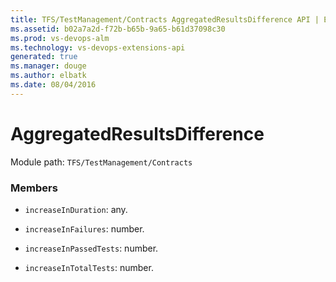 ```yaml
---
title: TFS/TestManagement/Contracts AggregatedResultsDifference API | Extensions for Visual Studio Team Services
ms.assetid: b02a7a2d-f72b-b65b-9a65-b61d37098c30
ms.prod: vs-devops-alm
ms.technology: vs-devops-extensions-api
generated: true
ms.manager: douge
ms.author: elbatk
ms.date: 08/04/2016
---
```


# AggregatedResultsDifference

Module path: `TFS/TestManagement/Contracts`


### Members

* `increaseInDuration`: any. 

* `increaseInFailures`: number. 

* `increaseInPassedTests`: number. 

* `increaseInTotalTests`: number. 

